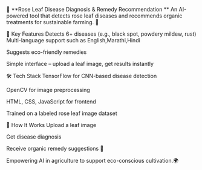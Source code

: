 🌿 **Rose Leaf Disease Diagnosis & Remedy Recommendation **
An AI-powered tool that detects rose leaf diseases and recommends organic treatments for sustainable farming. 🌱

🚀 Key Features Detects 6+ diseases (e.g., black spot, powdery mildew, rust)
Multi-language support such as English,Marathi,Hindi

Suggests eco-friendly remedies

Simple interface – upload a leaf image, get results instantly

🛠️ Tech Stack TensorFlow for CNN-based disease detection

OpenCV for image preprocessing

HTML, CSS, JavaScript for frontend

Trained on a labeled rose leaf image dataset

📌 How It Works Upload a leaf image

Get disease diagnosis

Receive organic remedy suggestions 🍃

Empowering AI in agriculture to support eco-conscious cultivation.🌍
